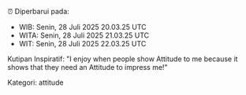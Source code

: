 ⏰ Diperbarui pada:
- WIB: Senin, 28 Juli 2025 20.03.25 UTC
- WITA: Senin, 28 Juli 2025 21.03.25 UTC
- WIT: Senin, 28 Juli 2025 22.03.25 UTC

Kutipan Inspiratif:
"I enjoy when people show Attitude to me because it shows that they need an Attitude to impress me!"


Kategori: attitude

